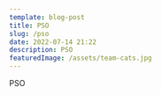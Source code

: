 ```yaml
---
template: blog-post
title: PSO
slug: /pso
date: 2022-07-14 21:22
description: PSO
featuredImage: /assets/team-cats.jpg
---
```

PSO
